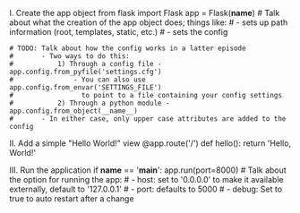 I. Create the app object
    from flask import Flask
    app = Flask(__name__)
    # Talk about what the creation of the app object does; things like:
    #   - sets up path information (root, templates, static, etc.)
    #   - sets the config


    # TODO: Talk about how the config works in a latter episode
    #       - Two ways to do this:
    #           1) Through a config file - app.config.from_pyfile('settings.cfg')
    #               - You can also use app.config.from_envar('SETTINGS_FILE')
    #                 to point to a file containing your config settings
    #           2) Through a python module - app.config.from_object(__name__)
    #       - In either case, only upper case attributes are added to the config


II. Add a simple "Hello World!" view
    @app.route('/')
    def hello():
        return 'Hello, World!'

III. Run the application
    if __name__ == '__main__':
        app.run(port=8000)
        # Talk about the option for running the app:
        #   - host: set to '0.0.0.0' to make it available externally, default to '127.0.0.1'
        #   - port: defaults to 5000
        #   - debug: Set to true to auto restart after a change
